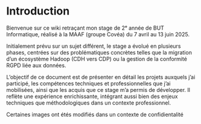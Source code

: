 # Introduction

Bienvenue sur ce wiki retraçant mon stage de 2ᵉ année de BUT Informatique, réalisé à la MAAF (groupe Covéa) du 7 avril au 13 juin 2025.

Initialement prévu sur un sujet différent, le stage a évolué en plusieurs phases, centrées sur des problématiques concrètes telles que la migration d’un écosystème Hadoop (CDH vers CDP) ou la gestion de la conformité RGPD liée aux données.

L’objectif de ce document est de présenter en détail les projets auxquels j’ai participé, les compétences techniques et professionnelles que j’ai mobilisées, ainsi que les acquis que ce stage m’a permis de développer. Il reflète une expérience enrichissante, intégrant aussi bien des enjeux techniques que méthodologiques dans un contexte professionnel.

Certaines images ont étés modifiés dans un contexte de confidientalité